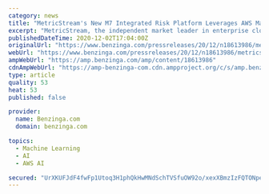 ```yaml
---
category: news
title: "MetricStream's New M7 Integrated Risk Platform Leverages AWS Machine Learning"
excerpt: "MetricStream, the independent market leader in enterprise cloud applications for Governance, Risk, and Compliance (GRC),"
publishedDateTime: 2020-12-02T17:04:00Z
originalUrl: "https://www.benzinga.com/pressreleases/20/12/n18613986/metricstreams-new-m7-integrated-risk-platform-leverages-aws-machine-learning"
webUrl: "https://www.benzinga.com/pressreleases/20/12/n18613986/metricstreams-new-m7-integrated-risk-platform-leverages-aws-machine-learning"
ampWebUrl: "https://amp.benzinga.com/amp/content/18613986"
cdnAmpWebUrl: "https://amp-benzinga-com.cdn.ampproject.org/c/s/amp.benzinga.com/amp/content/18613986"
type: article
quality: 53
heat: 53
published: false

provider:
  name: Benzinga.com
  domain: benzinga.com

topics:
  - Machine Learning
  - AI
  - AWS AI

secured: "UrXKUFJdF4fwFp1Utoq3H1phQkHwMNdSchTVSfuOW92o/xexXBmzIzFQTONpeX7zjewZunC5RWASiN1JGKw8N+8JjlOT6jIY2GMPdV2YaLtfHenUtc/gGB+ke7DEL3XlkLgtmcIusbmu2uqH+PdMBhyJ4+dyzaqABOLMcUtJ2Oim/K4FkgV1tarFNCJGb5q0v490277lxa3hfgKJ2WhKPZ8pjxXs6HlULNcp3ewZvZpw4pmkXaWwyFOwkj6SqZMq4cSWfA54e+Wi9WNThQcU8/mPwmv7eJx6lRLOktP5dAxpZcJVI7yLDtiX8bgj5/EueZWkn+Ygb1B8Z/6OCjzxflTZdFywvybJxVzMZObY8mI=;GmNBnC9s3Nx1RH3Dk7A3Fg=="
---
```


